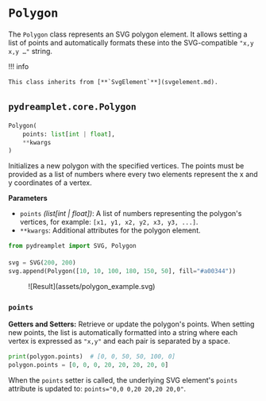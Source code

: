 # `Polygon`

The `Polygon` class represents an SVG polygon element. It allows setting a list of points and automatically formats these into the SVG-compatible `"x,y x,y …"` string.

!!! info

    This class inherits from [**`SvgElement`**](svgelement.md).

## <span class=class></span>`pydreamplet.core.Polygon`

```py
Polygon(
    points: list[int | float],
    **kwargs
)
```

Initializes a new polygon with the specified vertices. The points must be provided as a list of numbers where every two elements represent the x and y coordinates of a vertex.

<span class="param">**Parameters**</span>

- `points` *(list[int | float])*: A list of numbers representing the polygon's vertices, for example: `[x1, y1, x2, y2, x3, y3, ...]`.
- `**kwargs`: Additional attributes for the polygon element.

```py
from pydreamplet import SVG, Polygon

svg = SVG(200, 200)
svg.append(Polygon([10, 10, 100, 180, 150, 50], fill="#a00344"))
```

<figure class="light-dark-bg" markdown="span">
  ![Result](assets/polygon_example.svg)
</figure>

### <span class="prop"></span>`points`

**Getters and Setters:** Retrieve or update the polygon's points. When setting new points, the list is automatically formatted into a string where each vertex is expressed as `"x,y"` and each pair is separated by a space.

```py
print(polygon.points)  # [0, 0, 50, 50, 100, 0]
polygon.points = [0, 0, 0, 20, 20, 20, 20, 0]
```

When the `points` setter is called, the underlying SVG element's `points` attribute is updated to: `points="0,0 0,20 20,20 20,0"`.